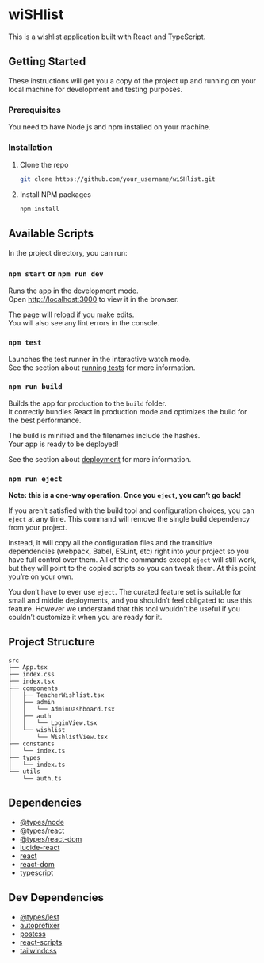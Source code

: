 # wiSHlist

This is a wishlist application built with React and TypeScript.

## Getting Started

These instructions will get you a copy of the project up and running on your local machine for development and testing purposes.

### Prerequisites

You need to have Node.js and npm installed on your machine.

### Installation

1.  Clone the repo
    ```sh
    git clone https://github.com/your_username/wiSHlist.git
    ```
2.  Install NPM packages
    ```sh
    npm install
    ```

## Available Scripts

In the project directory, you can run:

### `npm start` or `npm run dev`

Runs the app in the development mode.<br />
Open [http://localhost:3000](http://localhost:3000) to view it in the browser.

The page will reload if you make edits.<br />
You will also see any lint errors in the console.

### `npm test`

Launches the test runner in the interactive watch mode.<br />
See the section about [running tests](https://facebook.github.io/create-react-app/docs/running-tests) for more information.

### `npm run build`

Builds the app for production to the `build` folder.<br />
It correctly bundles React in production mode and optimizes the build for the best performance.

The build is minified and the filenames include the hashes.<br />
Your app is ready to be deployed!

See the section about [deployment](https://facebook.github.io/create-react-app/docs/deployment) for more information.

### `npm run eject`

**Note: this is a one-way operation. Once you `eject`, you can’t go back!**

If you aren’t satisfied with the build tool and configuration choices, you can `eject` at any time. This command will remove the single build dependency from your project.

Instead, it will copy all the configuration files and the transitive dependencies (webpack, Babel, ESLint, etc) right into your project so you have full control over them. All of the commands except `eject` will still work, but they will point to the copied scripts so you can tweak them. At this point you’re on your own.

You don’t have to ever use `eject`. The curated feature set is suitable for small and middle deployments, and you shouldn’t feel obligated to use this feature. However we understand that this tool wouldn’t be useful if you couldn’t customize it when you are ready for it.

## Project Structure

```
src
├── App.tsx
├── index.css
├── index.tsx
├── components
│   ├── TeacherWishlist.tsx
│   ├── admin
│   │   └── AdminDashboard.tsx
│   ├── auth
│   │   └── LoginView.tsx
│   └── wishlist
│       └── WishlistView.tsx
├── constants
│   └── index.ts
├── types
│   └── index.ts
└── utils
    └── auth.ts
```

## Dependencies

-   [@types/node](https://www.npmjs.com/package/@types/node)
-   [@types/react](https://www.npmjs.com/package/@types/react)
-   [@types/react-dom](https://www.npmjs.com/package/@types/react-dom)
-   [lucide-react](https://www.npmjs.com/package/lucide-react)
-   [react](https://www.npmjs.com/package/react)
-   [react-dom](https://www.npmjs.com/package/react-dom)
-   [typescript](https://www.npmjs.com/package/typescript)

## Dev Dependencies

-   [@types/jest](https://www.npmjs.com/package/@types/jest)
-   [autoprefixer](https://www.npmjs.com/package/autoprefixer)
-   [postcss](https://www.npmjs.com/package/postcss)
-   [react-scripts](https://www.npmjs.com/package/react-scripts)
-   [tailwindcss](https://npmjs.com/package/tailwindcss)
